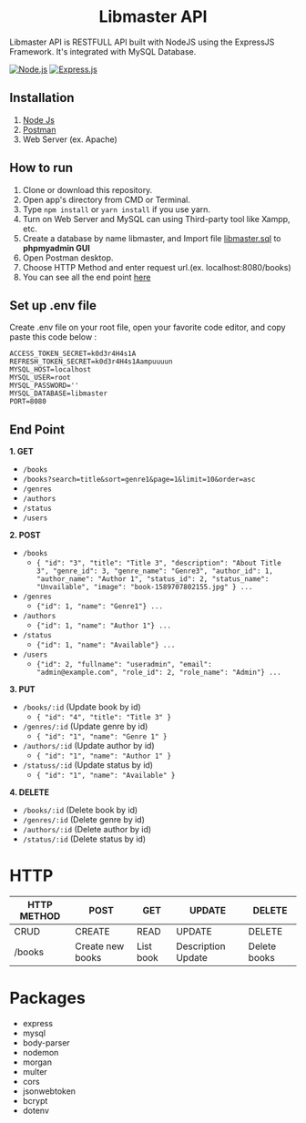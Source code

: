 <h1 align="center">Libmaster API</h1>

Libmaster API is RESTFULL API built with NodeJS using the ExpressJS Framework.
It's integrated with MySQL Database.

[![Node.js](https://img.shields.io/badge/Node.js-v.12.16.2-green.svg?style=rounded-square)](https://nodejs.org/)
[![Express.js](https://img.shields.io/badge/Express.js-4.17.1-blue.svg?style=rounded-square)](https://expressjs.com/en/starter/installing.html)

## Installation

1. [Node Js](https://nodejs.org/)
2. [Postman](https://www.postman.com/)
3. Web Server (ex. Apache)

## How to run

1. Clone or download this repository.
2. Open app's directory from CMD or Terminal.
3. Type `npm install` or `yarn install` if you use yarn.
4. Turn on Web Server and MySQL can using Third-party tool like Xampp, etc.
5. Create a database by name libmaster, and Import file [libmaster.sql](libmaster.sql) to **phpmyadmin GUI**
6. Open Postman desktop.
7. Choose HTTP Method and enter request url.(ex. localhost:8080/books)
8. You can see all the end point [here](#end-point)

## Set up .env file

Create .env file on your root file, open your favorite code editor, and copy paste this code below :

```
ACCESS_TOKEN_SECRET=k0d3r4H4s1A
REFRESH_TOKEN_SECRET=k0d3r4H4s1Aampuuuun
MYSQL_HOST=localhost
MYSQL_USER=root
MYSQL_PASSWORD=''
MYSQL_DATABASE=libmaster
PORT=8080
```

## End Point

**1. GET**

- `/books`
- `/books?search=title&sort=genre1&page=1&limit=10&order=asc`
- `/genres`
- `/authors`
- `/status`
- `/users`

**2. POST**

- `/books`
  - `{ "id": "3", "title": "Title 3", "description": "About Title 3", "genre_id": 3, "genre_name": "Genre3", "author_id": 1, "author_name": "Author 1", "status_id": 2, "status_name": "Unvailable", "image": "book-1589707802155.jpg" } ...`
- `/genres`
  - `{"id": 1, "name": "Genre1"} ...`
- `/authors`
  - `{"id": 1, "name": "Author 1"} ...`
- `/status`
  - `{"id": 1, "name": "Available"} ...`
- `/users`
  - `{"id": 2, "fullname": "useradmin", "email": "admin@example.com", "role_id": 2, "role_name": "Admin"} ...`

**3. PUT**

- `/books/:id` (Update book by id)
  - `{ "id": "4", "title": "Title 3" }`
- `/genres/:id` (Update genre by id)
  - `{ "id": "1", "name": "Genre 1" }`
- `/authors/:id` (Update author by id)
  - `{ "id": "1", "name": "Author 1" }`
- `/statuss/:id` (Update status by id)
  - `{ "id": "1", "name": "Available" }`

**4. DELETE**

- `/books/:id` (Delete book by id)
- `/genres/:id` (Delete genre by id)
- `/authors/:id` (Delete author by id)
- `/status/:id` (Delete status by id)

# HTTP

| HTTP METHOD | POST             | GET       | UPDATE             | DELETE       |
| ----------- | ---------------- | --------- | ------------------ | ------------ |
| CRUD        | CREATE           | READ      | UPDATE             | DELETE       |
| /books      | Create new books | List book | Description Update | Delete books |

# Packages

- express
- mysql
- body-parser
- nodemon
- morgan
- multer
- cors
- jsonwebtoken
- bcrypt
- dotenv
